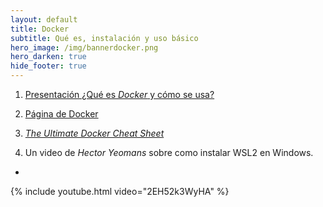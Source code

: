 ```yaml
---
layout: default
title: Docker
subtitle: Qué es, instalación y uso básico
hero_image: /img/bannerdocker.png 
hero_darken: true
hide_footer: true
---
```


1. [Presentación ¿Qué es *Docker* y cómo se usa?](intro-docker.slides.html)

2. [Página de Docker](https://www.docker.com)

3. [*The Ultimate Docker Cheat Sheet*](https://dockerlabs.collabnix.com/docker/cheatsheet/)

4. Un video de *Hector Yeomans* sobre como instalar WSL2 en Windows.
 
-
 
{% include youtube.html video="2EH52k3WyHA" %}
